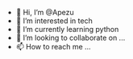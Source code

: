 - 👋 Hi, I’m @Apezu
- 👀 I’m interested in tech
- 🌱 I’m currently learning python
- 💞️ I’m looking to collaborate on ...
- 📫 How to reach me ...

<!---
Apezu/Apezu is a ✨ special ✨ repository because its `README.md` (this file) appears on your GitHub profile.
You can click the Preview link to take a look at your changes.
--->
